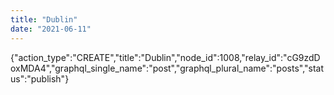 ```yaml
---
title: "Dublin"
date: "2021-06-11"
---
```


{"action\_type":"CREATE","title":"Dublin","node\_id":1008,"relay\_id":"cG9zdDoxMDA4","graphql\_single\_name":"post","graphql\_plural\_name":"posts","status":"publish"}

